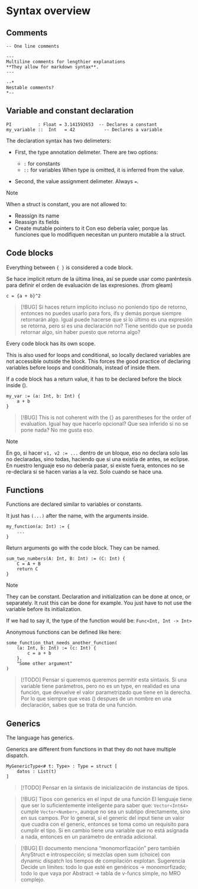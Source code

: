 # Syntax overview

## Comments

```
-- One line comments

---
Multiline comments for lengthier explanations
**They allow for markdown syntax**.
---

--*
Nestable comments?
*--
```

## Variable and constant declaration

```
PI          : Float = 3.141592653  -- Declares a constant
my_variable ::  Int   = 42           -- Declares a variable
```

The declaration syntax has two delimeters:

- First, the type annotation delimeter. There are two options:
	- `:` for constants
	- `::` for variables
	When type is omitted, it is inferred from the value.

- Second, the value assignment delimeter. Always ` = `.

> [!NOTE]
> When a struct is constant, you are not allowed to:
> - Reassign its name
> - Reassign its fields
> - Create mutable pointers to it
> Con eso debería valer, porque las funciones que lo modifiquen necesitan un puntero mutable a la struct.


## Code blocks

Everything between `{ }` is considered a code block.

Se hace implicit return de la última línea, así se puede usar como paréntesis para definir el orden de evaluación de las expresiones. (from gleam)

```
c = {a + b}^2
```

> [!BUG]
> Si haces return implícito incluso no poniendo tipo de retorno,
> entonces no puedes usarlo para fors, ifs y demás porque siempre retornarán algo.
> Igual puede hacerse que si lo último es una expresión se retorna, pero si es una declaración no?
> Tiene sentido que se pueda retornar algo, sin haber puesto que retorna algo?

Every code block has its own scope.

This is also used for loops and conditional, so locally declared variables are not accessible outside the block.
This forces the good practice of declaring variables before loops and conditionals, instead of inside them.

If a code block has a return value, it has to be declared before the block inside ().

```
my_var := (a: Int, b: Int) {
	a + b
}
```

> [!BUG] This is not coherent with the {} as parentheses for the order of evaluation.
> Igual hay que hacerlo opcional? Que sea inferido si no se pone nada?
> No me gusta eso.

> [!NOTE]
> En go, si hacer `v1, v2 := ...` dentro de un bloque, eso no declara solo las no declaradas, sino todas, haciendo que si una existía de antes, se eclipse.
> En nuestro lenguaje eso no debería pasar, si existe fuera, entonces no se re-declara si se hacen varias a la vez. Solo cuando se hace una.


## Functions

Functions are declared similar to variables or constants.

It just has `(...)` after the name, with the arguments inside.

```
my_function(a: Int) := {
	...
}
```

Return arguments go with the code block. They can be named.

```
sum_two_numbers(A: Int, B: Int) := (C: Int) {
	C = A + B
	return C
}
```

> [!NOTE]
> They can be constant. Declaration and initialization can be done at once, or separately.
> It rust this can be done for example. You just have to not use the variable before its initialization.

If we had to say it, the type of the function would be: ` Func<Int, Int -> Int> `

Anonymous functions can be defined like here:

```
some_function_that_needs_another_function(
	(a: Int, b: Int) := (c: Int) {
		c = a + b
	},
	"Some other argument"
)
```

> [!TODO] Pensar si queremos queremos permitir esta sintaxis.
> Si una variable tiene parámetros, pero no es un type, en realidad es una función, que devuelve el valor parametrizado que tiene en la derecha. Por lo que siempre que veas () despues de un nombre en una declaración, sabes que se trata de una función.


## Generics

The language has generics.

Generics are different from functions in that they do not have multiple dispatch.

```
MyGenericType<# t: Type> : Type = struct [
	datos : List(t)
]
```

> [!TODO] Pensar en la sintaxis de inicialización de instancias de tipos.

> [!BUG] Tipos con generics en el input de una función
> El lenguaje tiene que ser lo suficientemente inteligente para saber que:
> `Vector<Int64>` cumple `Vector<Number>`, aunque no sea un subtipo directamente, sino en sus campos.
> Por lo general, si el generic del input tiene un valor que cuadra con el generic, entonces se toma como un requisito para cumplir el tipo. Si en cambio tiene una variable que no está asignada a nada, entonces en un parámetro de entrada adicional.

> [!BUG]
> El documento menciona “monomorfización” pero también AnyStruct e introspección; si mezclas open sum (choice) con dynamic dispatch los tiempos de compilación explotan.
> Sugerencia
> Decide un límites: todo lo que esté en genéricos → monomorfizado; todo lo que vaya por Abstract → tabla de v-funcs simple, no MRO complejo.
